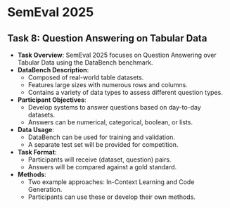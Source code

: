 # SemEval 2025
## Task 8: Question Answering on Tabular Data

- **Task Overview**: SemEval 2025 focuses on Question Answering over Tabular Data using the DataBench benchmark.
- **DataBench Description**: 
  - Composed of real-world table datasets.
  - Features large sizes with numerous rows and columns.
  - Contains a variety of data types to assess different question types.
- **Participant Objectives**: 
  - Develop systems to answer questions based on day-to-day datasets.
  - Answers can be numerical, categorical, boolean, or lists.
- **Data Usage**: 
  - DataBench can be used for training and validation.
  - A separate test set will be provided for competition.
- **Task Format**: 
  - Participants will receive (dataset, question) pairs.
  - Answers will be compared against a gold standard.
- **Methods**: 
  - Two example approaches: In-Context Learning and Code Generation.
  - Participants can use these or develop their own methods.
